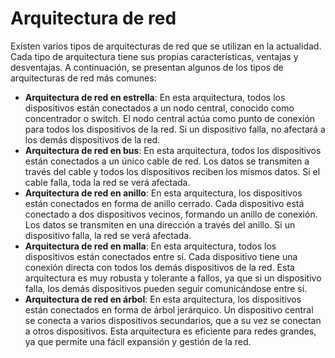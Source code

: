 # Arquitectura de red
Existen varios tipos de arquitecturas de red que se utilizan en la actualidad. Cada tipo de arquitectura tiene sus propias características, ventajas y desventajas. A continuación, se presentan algunos de los tipos de arquitecturas de red más comunes:
- **Arquitectura de red en estrella**: En esta arquitectura, todos los dispositivos están conectados a un nodo central, conocido como concentrador o switch. El nodo central actúa como punto de conexión para todos los dispositivos de la red. Si un dispositivo falla, no afectará a los demás dispositivos de la red.
- **Arquitectura de red en bus**: En esta arquitectura, todos los dispositivos están conectados a un único cable de red. Los datos se transmiten a través del cable y todos los dispositivos reciben los mismos datos. Si el cable falla, toda la red se verá afectada.
- **Arquitectura de red en anillo**: En esta arquitectura, los dispositivos están conectados en forma de anillo cerrado. Cada dispositivo está conectado a dos dispositivos vecinos, formando un anillo de conexión. Los datos se transmiten en una dirección a través del anillo. Si un dispositivo falla, la red se verá afectada.
- **Arquitectura de red en malla**: En esta arquitectura, todos los dispositivos están conectados entre sí. Cada dispositivo tiene una conexión directa con todos los demás dispositivos de la red. Esta arquitectura es muy robusta y tolerante a fallos, ya que si un dispositivo falla, los demás dispositivos pueden seguir comunicándose entre sí.
- **Arquitectura de red en árbol**: En esta arquitectura, los dispositivos están conectados en forma de árbol jerárquico. Un dispositivo central se conecta a varios dispositivos secundarios, que a su vez se conectan a otros dispositivos. Esta arquitectura es eficiente para redes grandes, ya que permite una fácil expansión y gestión de la red.
